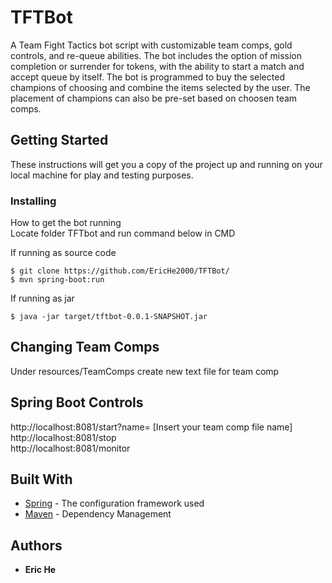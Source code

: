 # TFTBot
A Team Fight Tactics bot script with customizable team comps, gold controls, and re-queue abilities. The bot includes the option of mission completion or surrender for tokens, with the ability to start a match and accept queue by itself. The bot is programmed to buy the selected champions of choosing and combine the items selected by the user. The placement of champions can also be pre-set based on choosen team comps. 

## Getting Started

These instructions will get you a copy of the project up and running on your local machine for play and testing purposes.

### Installing

How to get the bot running  
Locate folder TFTbot and run command below in CMD

If running as source code

```
$ git clone https://github.com/EricHe2000/TFTBot/
$ mvn spring-boot:run
```

If running as jar

```
$ java -jar target/tftbot-0.0.1-SNAPSHOT.jar
```

## Changing Team Comps
Under resources/TeamComps create new text file for team comp

## Spring Boot Controls
http://localhost:8081/start?name= [Insert your team comp file name]  
http://localhost:8081/stop  
http://localhost:8081/monitor

## Built With

* [Spring](https://spring.io/projects/spring-boot) - The configuration framework used
* [Maven](https://maven.apache.org/) - Dependency Management

## Authors

* **Eric He**
